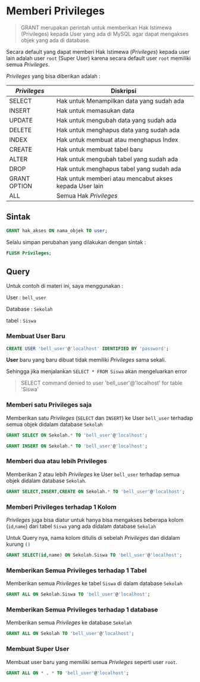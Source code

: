 # Memberi Privileges

> GRANT merupakan perintah untuk memberikan Hak Istimewa (Privileges) kepada User yang ada di MySQL agar dapat mengakses objek yang ada di database.

Secara default yang dapat memberi Hak Istimewa (_Privileges_) kepada user lain adalah user `root` (Super User) karena secara default user `root` memiliki semua _Privileges_.

_Privileges_ yang bisa diberikan adalah :

| _Privileges_ | Diskripsi                                              |
| ------------ | ------------------------------------------------------ |
| SELECT       | Hak untuk Menampilkan data yang sudah ada              |
| INSERT       | Hak untuk memasukan data                               |
| UPDATE       | Hak untuk mengubah data yang sudah ada                 |
| DELETE       | Hak untuk menghapus data yang sudah ada                |
| INDEX        | Hak untuk membuat atau menghapus Index                 |
| CREATE       | Hak untuk membuat tabel baru                           |
| ALTER        | Hak untuk mengubah tabel yang sudah ada                |
| DROP         | Hak untuk menghapus tabel yang sudah ada               |
| GRANT OPTION | Hak untuk memberi atau mencabut akses kepada User lain |
| ALL          | Semua Hak _Privileges_                                 |

## Sintak

```sql
GRANT hak_akses ON nama_objek TO user;
```

Selalu simpan perubahan yang dilakukan dengan sintak :

```sql
FLUSH Privileges;
```

## Query

Untuk contoh di materi ini, saya menggunakan :

User : `bell_user`

Database : `Sekolah`

tabel : `Siswa`

### Membuat User Baru

```sql
CREATE USER 'bell_user'@'localhost' IDENTIFIED BY 'password';
```

**User** baru yang baru dibuat tidak memiliki _Privileges_ sama sekali.

Sehingga jika menjalankan `SELECT * FROM Siswa` akan mengeluarkan error

> SELECT command denied to user 'bell_user'@'localhost' for table 'Siswa'

### Memberi satu Privileges saja

Memberikan satu _Privileges_ (`SELECT` dan `INSERT`) ke User `bell_user` terhadap semua objek didalam database `Sekolah`

```sql
GRANT SELECT ON Sekolah.* TO 'bell_user'@'localhost';

GRANT INSERT ON Sekolah.* TO 'bell_user'@'localhost';
```

### Memberi dua atau lebih Privileges

Memberikan 2 atau lebih _Privileges_ ke User `bell_user` terhadap semua objek didalam database `Sekolah`.

```sql
GRANT SELECT,INSERT,CREATE ON Sekolah.* TO 'bell_user'@'localhost';
```

### Memberi Privileges terhadap 1 Kolom

_Privileges_ juga bisa diatur untuk hanya bisa mengakses beberapa kolom (`id`,`name`) dari tabel `Siswa` yang ada didalam database `Sekolah`

Untuk Query nya, nama kolom ditulis di sebelah _Privileges_ dan didalam kurung `()`

```sql
GRANT SELECT(id,name) ON Sekolah.Siswa TO 'bell_user'@'localhost';
```

### Memberikan Semua Privileges terhadap 1 Tabel

Memberikan semua _Privileges_ ke tabel `Siswa` di dalam database `Sekolah`

```sql
GRANT ALL ON Sekolah.Siswa TO 'bell_user'@'localhost';
```

### Memberikan Semua Privileges terhadap 1 database

Memberikan semua _Privileges_ ke database `Sekolah`

```sql
GRANT ALL ON Sekolah TO 'bell_user'@'localhost';
```

### Membuat Super User

Membuat user baru yang memiliki semua _Privileges_ seperti user `root`.

```sql
GRANT ALL ON * . * TO 'bell_user'@'localhost';
```
